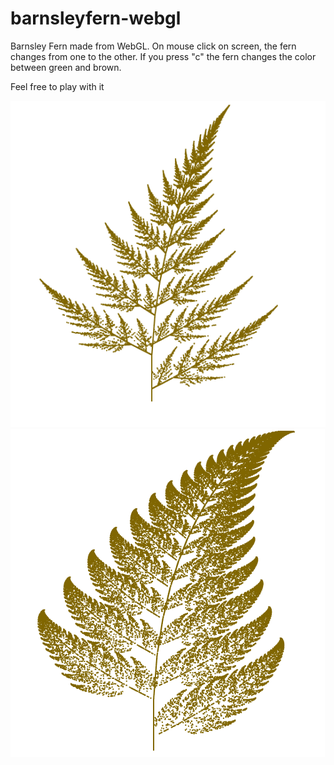 # barnsleyfern-webgl

Barnsley Fern made from WebGL. On mouse click on screen, the fern changes from one to the other. If you press "c" the fern changes the color between green and brown.

Feel free to play with it

![fern1](https://github.com/vss2h/barnsleyfern-webgl/blob/master/fern1.PNG) 
![fern2](https://github.com/vss2h/barnsleyfern-webgl/blob/master/fern2.PNG)

